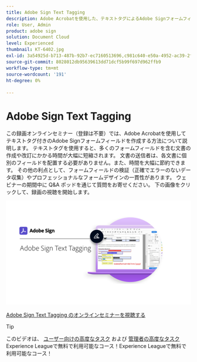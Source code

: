 ```yaml
---
title: Adobe Sign Text Tagging
description: Adobe Acrobatを使用した、テキストタグによるAdobe Signフォームフィールドの作成方法について説明します。
role: User, Admin
product: adobe sign
solution: Document Cloud
level: Experienced
thumbnail: KT-6402.jpg
exl-id: 3a54925d-b713-487b-92b7-ec7160513696,c981c640-e50a-4952-ac39-2f90d6d0cf08
source-git-commit: 8028012db95639613dd71dcf5b99f697d962ffb9
workflow-type: tm+mt
source-wordcount: '191'
ht-degree: 0%

---
```


# Adobe Sign Text Tagging

この録画オンラインセミナー（登録は不要）では、Adobe Acrobatを使用してテキストタグ付きのAdobe Signフォームフィールドを作成する方法について説明します。 テキストタグを使用すると、多くのフォームフィールドを含む文書の作成や改訂にかかる時間が大幅に短縮されます。 文書の送信者は、各文書に個別のフィールドを配置する必要がありません。また、時間を大幅に節約できます。 その他の利点として、フォームフィールドの検証（正確でエラーのないデータ収集）やプロフェッショナルなフォームデザインの一貫性があります。 ウェビナーの期間中に Q&amp;A ポッドを通じて質問をお寄せください。 下の画像をクリックして、録画の視聴を開始します。

[![セッションを見る](../assets/Text-Tagging.png)](https://event.on24.com/wcc/r/2338276/415BE4603F60A61A546C0A91528B444F)

[Adobe Sign Text Tagging のオンラインセミナーを視聴する](https://event.on24.com/wcc/r/2338276/415BE4603F60A61A546C0A91528B444F)

>[!TIP]
>
>このビデオは、 [ユーザー向けの高度なタスク](https://experienceleague.adobe.com/?recommended=Sign-U-1-2020.3) および [管理者の高度なタスク](https://experienceleague.adobe.com/?recommended=Sign-A-1-2020.1) Experience Leagueで無料で利用可能なコース！Experience Leagueで無料で利用可能なコース！
